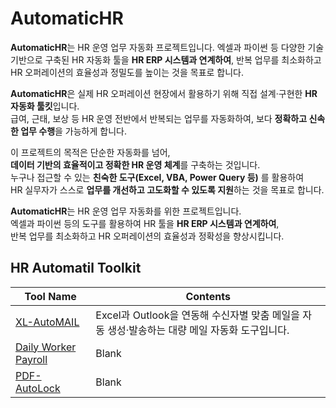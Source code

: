 # AutomaticHR
**AutomaticHR**는 HR 운영 업무 자동화 프로젝트입니다.
엑셀과 파이썬 등 다양한 기술 기반으로 구축된 HR 자동화 툴을 **HR ERP 시스템과 연계하여**, 반복 업무를 최소화하고 HR 오퍼레이션의 효율성과 정밀도를 높이는 것을 목표로 합니다.

**AutomaticHR**은 실제 HR 오퍼레이션 현장에서 활용하기 위해 직접 설계·구현한 **HR 자동화 툴킷**입니다.  
급여, 근태, 보상 등 HR 운영 전반에서 반복되는 업무를 자동화하여, 보다 **정확하고 신속한 업무 수행**을 가능하게 합니다.

이 프로젝트의 목적은 단순한 자동화를 넘어,  
**데이터 기반의 효율적이고 정확한 HR 운영 체계**를 구축하는 것입니다.  
누구나 접근할 수 있는 **친숙한 도구(Excel, VBA, Power Query 등)** 를 활용하여  
HR 실무자가 스스로 **업무를 개선하고 고도화할 수 있도록 지원**하는 것을 목표로 합니다.

**AutomaticHR**는 HR 운영 업무 자동화를 위한 프로젝트입니다.  
엑셀과 파이썬 등의 도구를 활용하여 HR 툴을 **HR ERP 시스템과 연계하여**,  
반복 업무를 최소화하고 HR 오퍼레이션의 효율성과 정확성을 향상시킵니다.

## HR Automatil Toolkit
|Tool Name|Contents|
|-----------|--------------------------------------------|
|[XL-AutoMAIL](./XL-AutoMAIL/README.md)|Excel과 Outlook을 연동해 수신자별 맞춤 메일을 자동 생성·발송하는 대량 메일 자동화 도구입니다.|
|[Daily Worker Payroll](./Daily%20Worker%20Payroll/README.md)|Blank|
|[PDF-AutoLock](./PDF-AutoLock/README.md)|Blank|
